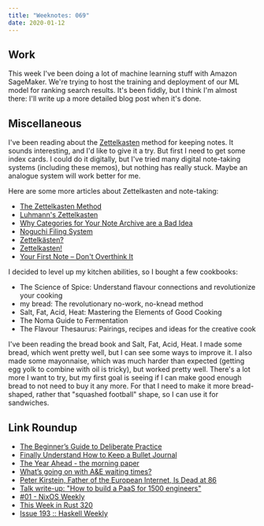 ```yaml
---
title: "Weeknotes: 069"
date: 2020-01-12
---
```


## Work

This week I've been doing a lot of machine learning stuff with Amazon
SageMaker.  We're trying to host the training and deployment of our ML
model for ranking search results.  It's been fiddly, but I think I'm
almost there: I'll write up a more detailed blog post when it's done.

## Miscellaneous

I've been reading about the [Zettelkasten][] method for keeping notes.
It sounds interesting, and I'd like to give it a try.  But first I
need to get some index cards.  I could do it digitally, but I've tried
many digital note-taking systems (including these memos), but nothing
has really stuck.  Maybe an analogue system will work better for me.

Here are some more articles about Zettelkasten and note-taking:

- [The Zettelkasten Method](http://www.dansheffler.com/blog/2015-05-05-the-zettelkasten-method/)
- [Luhmann's Zettelkasten](http://takingnotenow.blogspot.com/2007/12/luhmanns-zettelkasten.html)
- [Why Categories for Your Note Archive are a Bad Idea](https://zettelkasten.de/posts/no-categories/)
- [Noguchi Filing System](http://markforster.squarespace.com/blog/2008/6/9/noguchi-filing-system.html)
- [Zettelkästen?](https://clerestory.netlify.com/zk/)
- [Zettelkasten!](https://clerestory.netlify.com/zk1/)
- [Your First Note – Don't Overthink It](https://zettelkasten.de/posts/your-first-note/)

I decided to level up my kitchen abilities, so I bought a few
cookbooks:

- The Science of Spice: Understand flavour connections and revolutionize your cooking
- my bread: The revolutionary no-work, no-knead method
- Salt, Fat, Acid, Heat: Mastering the Elements of Good Cooking
- The Noma Guide to Fermentation
- The Flavour Thesaurus: Pairings, recipes and ideas for the creative cook

I've been reading the bread book and Salt, Fat, Acid, Heat.  I made
some bread, which went pretty well, but I can see some ways to improve
it.  I also made some mayonnaise, which was much harder than expected
(getting egg yolk to combine with oil is tricky), but worked pretty
well.  There's a lot more I want to try, but my first goal is seeing
if I can make good enough bread to not need to buy it any more.  For
that I need to make it more bread-shaped, rather that "squashed
football" shape, so I can use it for sandwiches.

[Zettelkasten]: https://www.lesswrong.com/posts/NfdHG6oHBJ8Qxc26s/the-zettelkasten-method-1

## Link Roundup

- [The Beginner’s Guide to Deliberate Practice](https://jamesclear.com/beginners-guide-deliberate-practice)
- [Finally Understand How to Keep a Bullet Journal](https://www.artofmanliness.com/articles/finally-understand-how-to-keep-a-bullet-journal/)
- [The Year Ahead - the morning paper](https://blog.acolyer.org/2020/01/06/2020-the-year-ahead/)
- [What’s going on with A&E waiting times?](https://www.kingsfund.org.uk/projects/urgent-emergency-care/urgent-and-emergency-care-mythbusters)
- [Peter Kirstein, Father of the European Internet, Is Dead at 86](https://www.nytimes.com/2020/01/08/technology/peter-kirstein-dead.html)
- [Talk write-up: "How to build a PaaS for 1500 engineers"](https://srvaroa.github.io/paas/infrastructure/platform/kubernetes/cloud/2020/01/02/talk-how-to-build-a-paas-for-1500-engineers.html)
- [#01 - NixOS Weekly](https://weekly.nixos.org/2020/01-nixos-weekly-2020-01.html)
- [This Week in Rust 320](https://this-week-in-rust.org/blog/2020/01/07/this-week-in-rust-320/)
- [Issue 193 :: Haskell Weekly](https://haskellweekly.news/issue/193.html)
